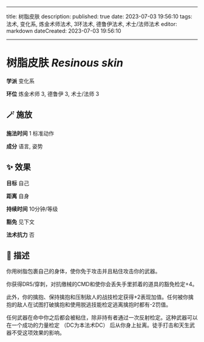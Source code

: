 
---
title: 树脂皮肤
description: 
published: true
date: 2023-07-03 19:56:10
tags: 法术, 变化系, 炼金术师法术, 3环法术, 德鲁伊法术, 术士/法师法术
editor: markdown
dateCreated: 2023-07-03 19:56:10

---

# **树脂皮肤** *Resinous skin*

**学派** 变化系 

**环位** 炼金术师 3, 德鲁伊 3, 术士/法师 3

## 🪄 施放

**施法时间** 1 标准动作

**成分** 语言, 姿势

## ✨ 效果 

**目标** 自己 

**距离** 自身  

**持续时间** 10分钟/等级 

**豁免** 见下文

**法术抗力** 否

## 📖 描述

你用树脂包裹自己的身体，使你免于攻击并且粘住攻击你的武器。

你获得DR5/穿刺，对抗缴械的CMD和使你会丢失手里抓着的道具的豁免检定+4。

此外，你的擒抱、保持擒抱和压制敌人的战技检定获得+2表现加值。任何被你擒抱的敌人在试图打破擒抱和使用脱逃技能检定逃离擒抱时都有-2罚值。

任何武器在命中你之后都会被粘住，除非持有者通过一次反射检定。这种武器可以在一个成功的力量检定 （DC为本法术DC） 后从你身上扯离。徒手打击和天生武器不受这项效果的影响。
    